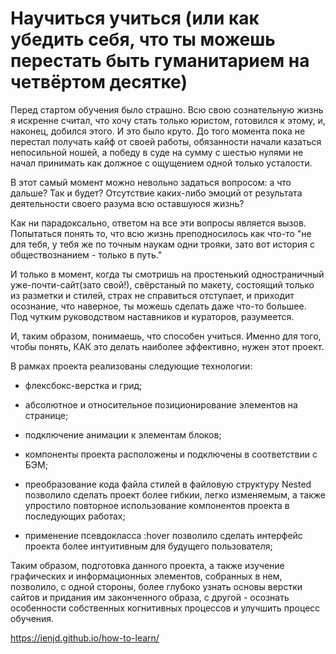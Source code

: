 # Научиться учиться (или как убедить себя, что ты можешь перестать быть гуманитарием на четвёртом десятке)


Перед стартом обучения было страшно. Всю свою сознательную жизнь я искренне считал, что хочу стать только юристом, готовился к этому, и, наконец, добился этого.
И это было круто. До того момента пока не перестал получать кайф от своей работы, обязанности начали казаться непосильной ношей, а победу в суде на сумму с шестью нулями не начал принимать как должное с ощущением одной только усталости.

В этот самый момент можно невольно задаться вопросом: а что дальше? Так и будет? Отсутствие каких-либо эмоций от результата деятельности своего разума всю оставшуюся жизнь? 

Как ни парадоксально, ответом на все эти вопросы является вызов. Попытаться понять то, что всю жизнь преподносилось как что-то "не для тебя, у тебя же по точным наукам одни трояки, зато вот история с обществознанием - только в путь."

И только в момент, когда ты смотришь на простенький одностраничный уже-почти-сайт(зато свой!), свёрстаный по макету, состоящий только из разметки и стилей, страх не справиться отступает, и приходит осознание, что наверное, ты можешь сделать даже что-то большее. Под чутким руководством наставников и кураторов, разумеется.

И, таким образом, понимаешь, что способен учиться. Именно для того, чтобы понять, КАК это делать наиболее эффективно, нужен этот проект.

В рамках проекта реализованы следующие технологии:

* флексбокс-верстка и грид;

* абсолютное и относительное позиционирование элементов на странице;

* подключение анимации к элементам блоков;

* компоненты проекта расположены и подключены в соответствии с БЭМ;

* преобразование кода файла стилей в файловую структуру Nested позволило сделать проект более гибкии, легко изменяемым, а также упростило повторное использование компонентов проекта в последующих работах;

* применение псевдокласса :hover позволило сделать интерфейс проекта более интуитивным для будущего пользователя;

Таким образом, подготовка данного проекта, а также изучение графических и информационных элементов, собранных в нем, позволило, с одной стороны, более глубоко узнать основы верстки сайтов и придания им законченного образа, с другой - осознать особенности собственных когнитивных процессов и улучшить процесс обучения.

https://ienjd.github.io/how-to-learn/






